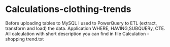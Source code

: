 # Calculations-clothing-trends
Before uploading tables to MySQL I used to PowerQuery to ETL (extract, transform and load) the data.
Application WHERE, HAVING,SUBQUERy, CTE.
All calculation with short description you can find in file Calculation - shopping trend.txt

